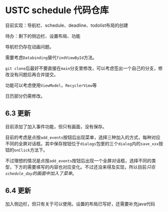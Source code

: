 # USTC schedule 代码仓库

目前实现：导航栏、schedule、deadline、todolist布局的创建

待办：剩下的侧边栏、设置布局、功能

导航栏仍存在动画问题。

需要考虑`Databinding`替代`findViewById`方法。

`git clone`后最好不要直接在`main`分支里修改，可以考虑签出一个自己的分支，修改没有问题后再合并提交。

功能可以考虑使用`ViewModel`，`RecyclerView`等

日历部分仍需修改。

## 6.3 更新

目前添加了加入事件功能，但只有画面，没有保存。 
<!-- TODO -->

目前的考虑是点按`add_events`按钮后出现菜单，选择三种加入的方式，每种对应不同的全屏对话框。其中保存按钮位于`dialogs`包里的三个`dialog`内的`save_xxx`按钮的`onClick`方法下。

不过理想的情况是点按`add_events`按钮后出现一个全屏对话框，选择不同的类型，下方的需要填写的内容也对应变化。不过还没来得及实现，所以目前*只在`schedule_day`的画面中加入了菜单*。

## 6.4 更新

加入侧边栏，但只有关于可以使用。设置的布局已写好，还需要补充java代码
